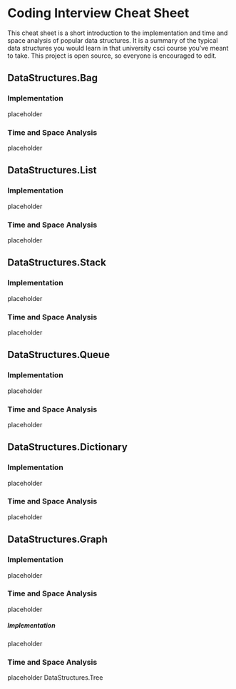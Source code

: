 # Coding Interview Cheat Sheet
This cheat sheet is a short introduction to the implementation 
and time and space analysis of popular data structures. It is 
a summary of the typical data structures you would learn
in that university csci course you've meant to take. This 
project is open source, so everyone is encouraged to edit.

## DataStructures.Bag
### Implementation
placeholder
### Time and Space Analysis
placeholder

## DataStructures.List
### Implementation
placeholder
### Time and Space Analysis
placeholder

## DataStructures.Stack
### Implementation
placeholder
### Time and Space Analysis
placeholder

## DataStructures.Queue
### Implementation
placeholder
### Time and Space Analysis
placeholder

## DataStructures.Dictionary
### Implementation
placeholder
### Time and Space Analysis
placeholder

## DataStructures.Graph
### Implementation
placeholder
### Time and Space Analysis
placeholder

##### Implementation
  placeholder
  ### Time and Space Analysis
  placeholder DataStructures.Tree